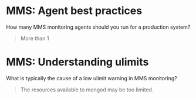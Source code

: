 MMS: Agent best practices
=========================

How many MMS monitoring agents should you run for a production system?

> More than 1 


MMS: Understanding ulimits
==========================

What is typically the cause of a low ulimit warning in MMS monitoring?

> The resources available to mongod may be too limited. 
